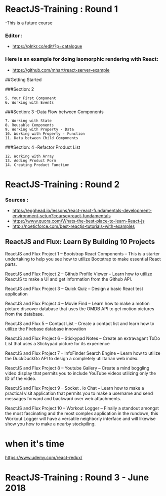 # ReactJS-Training  : Round 1
-This is a future course

### Editor :
- https://plnkr.co/edit/?p=catalogue

### Here is an example for doing isomorphic rendering with React:
- https://github.com/mhart/react-server-example


##Getting Started

###Section: 2

    5. Your First Component
    6. Working with Events

###Section: 3 
-Data Flow between Components

    7. Working with State 
    8. Reusable Components
    9. Working with Property - Data 
    10. Working with Property - Function
    11. Data between Child Components

###Section: 4 
-Refactor Product List

    12. Working with Array 
    13. Adding Product Form 
    14. Creating Product Function

# ReactJS-Training  : Round 2

### Sources :
- https://egghead.io/lessons/react-react-fundamentals-development-environment-setup?course=react-fundamentals
- https://www.quora.com/Whats-the-best-place-to-learn-React-js 
- http://noeticforce.com/best-reactjs-tutorials-with-examples

## ReactJS and Flux: Learn By Building 10 Projects 

ReactJS and Flux Project 1 – Bootstrap React Components – This is a starter undertaking to help you see how to utilize Bootstrap to make essential React parts.

ReactJS and Flux Project 2 – Github Profile Viewer – Learn how to utilize ReactJS to make a UI and get information from the Github API.

ReactJS and Flux Project 3 – Quick Quiz – Design a basic React test application

ReactJS and Flux Project 4 – Movie Find – Learn how to make a motion picture discover database that uses the OMDB API to get motion pictures from the database.

ReactJS and Flux 5 – Contact List – Create a contact list and learn how to utilize the Firebase database innovation

ReactJS and Flux Project 6 – Stickypad Notes – Create an extravagant ToDo List that uses a Stickypad picture for its experience

ReactJS and Flux Project 7 – InfoFinder Search Engine – Learn how to utilize the DuckDuckGo API to design a completely utilitarian web index.

ReactJS and Flux Project 8 – Youtube Gallery – Create a mind boggling video display that permits you to include YouTube videos utilizing only the ID of the video.

ReactJS and Flux Project 9 – Socket . io Chat – Learn how to make a practical visit application that permits you to make a username and send messages forward and backward over web attachments.

ReactJS and Flux Project 10 – Workout Logger – Finally a standout amongst the most fascinating and the most complex application in the rundown, this Workout Logger will have a versatile neighborly interface and will likewise show you how to make a nearby stockpiling.


# when it's time
https://www.udemy.com/react-redux/

# ReactJS-Training  : Round 3 - June 2018
